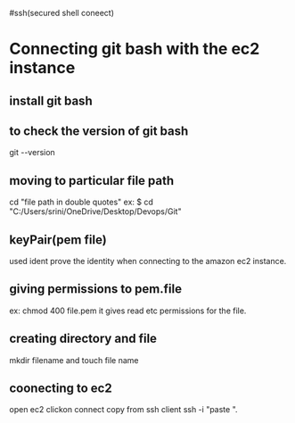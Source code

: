 #ssh(secured shell coneect)

# Connecting git bash with the ec2 instance

## install git bash
## to check the version of git bash
git --version

## moving to particular file path 
cd "file path in double quotes"
ex: $ cd "C:/Users/srini/OneDrive/Desktop/Devops/Git"

## keyPair(pem file)
used  ident prove the identity when connecting to the amazon ec2 instance.

## giving permissions to pem.file
ex: chmod 400 file.pem
it gives read etc permissions for the file.

## creating directory and file
mkdir filename and touch file name

## coonecting to ec2
open ec2 clickon connect copy from ssh client
ssh -i "paste ".




